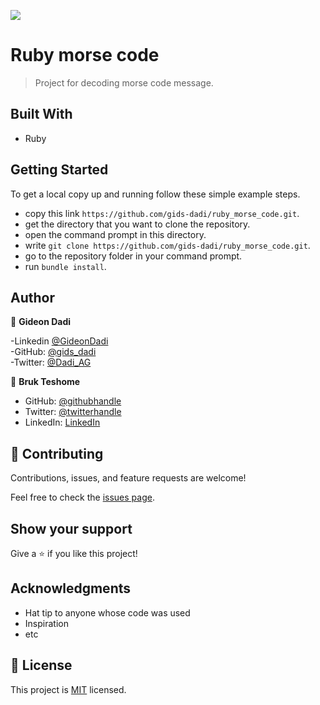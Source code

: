 ![](https://img.shields.io/badge/Microverse-blueviolet)

# Ruby morse code

> Project for decoding morse code message.

## Built With

- Ruby


## Getting Started

To get a local copy up and running follow these simple example steps.

- copy this link `https://github.com/gids-dadi/ruby_morse_code.git`.
- get the directory that you want to clone the repository.
- open the command prompt in this directory.
- write `git clone https://github.com/gids-dadi/ruby_morse_code.git`.
- go to the repository folder in your command prompt.
- run `bundle install`.

## Author

👤 **Gideon Dadi**

-Linkedin [@GideonDadi](https://www.linkedin.com/feed/)<br>
-GitHub: [@gids_dadi](https://github.com/gids-dadi)<br>
-Twitter: [@Dadi_AG](https://twitter.com/Dadi_AG)

👤 **Bruk Teshome**

- GitHub: [@githubhandle](https://github.com/bruk19)
- Twitter: [@twitterhandle](https://twitter.com/Bruktesh)
- LinkedIn: [LinkedIn](https://linkedin.com/in/bruk-teshome-ab4325226)

## 🤝 Contributing

Contributions, issues, and feature requests are welcome!

Feel free to check the [issues page](../../issues/).

## Show your support

Give a ⭐️ if you like this project!

## Acknowledgments

- Hat tip to anyone whose code was used
- Inspiration
- etc

## 📝 License

This project is [MIT](./MIT.md) licensed.